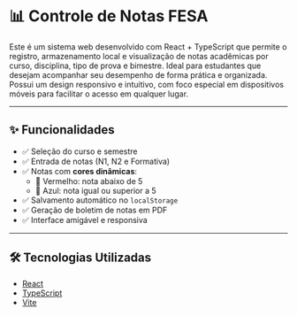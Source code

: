 # 📊 Controle de Notas FESA

Este é um sistema web desenvolvido com React + TypeScript que permite o registro, armazenamento local e visualização de notas acadêmicas por curso, disciplina, tipo de prova e bimestre.
Ideal para estudantes que desejam acompanhar seu desempenho de forma prática e organizada.
Possui um design responsivo e intuitivo, com foco especial em dispositivos móveis para facilitar o acesso em qualquer lugar.

---

## ✨ Funcionalidades

- ✅ Seleção do curso e semestre
- ✅ Entrada de notas (N1, N2 e Formativa)
- ✅ Notas com **cores dinâmicas**:
  - 🔴 Vermelho: nota abaixo de 5
  - 🔵 Azul: nota igual ou superior a 5
- ✅ Salvamento automático no `localStorage`
- ✅ Geração de boletim de notas em PDF
- ✅ Interface amigável e responsiva

---

## 🛠️ Tecnologias Utilizadas

- [React](https://reactjs.org/)
- [TypeScript](https://www.typescriptlang.org/)
- [Vite](https://vitejs.dev/)
